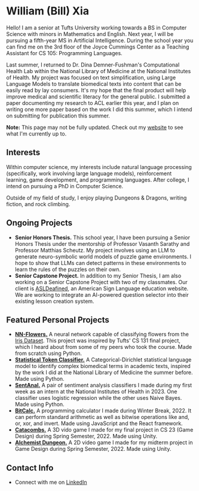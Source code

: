 # William (Bill) Xia
Hello! I am a senior at Tufts University working towards a BS in Computer Science with minors in Mathematics and English. Next year, I will be pursuing a fifth-year MS in Artificial Intelligence. During the school year you can find me on the 3rd floor of the Joyce Cummings Center as a Teaching Assistant for CS 105: Programming Languages.

Last summer, I returned to Dr. Dina Demner-Fushman's Computational Health Lab within the National Library of Medicine at the National Institutes of Health. My project was focused on text simplification, using Large Language Models to translate biomedical texts into content that can be easily read by lay consumers. It's my hope that the final product will help improve medical and scientific literacy for the general public. I submitted a paper documenting my research to ACL earlier this year, and I plan on writing one more paper based on the work I did this summer, which I intend on submitting for publication this summer.

**Note:** This page may not be fully updated. Check out my [website](https://bill-from-ri.github.io/) to see what I'm currently up to.

## Interests
Within computer science, my interests include natural language processing (specifically, work involving large language models), reinforcement learning, game development, and programming languages. After college, I intend on pursuing a PhD in Computer Science.

Outside of my field of study, I enjoy playing Dungeons & Dragons, writing fiction, and rock climbing.

## Ongoing Projects
- **Senior Honors Thesis.** This school year, I have been pursuing a Senior Honors Thesis under the mentorship of Professor Vasanth Sarathy and Professor Matthias Scheutz. My project involves using an LLM to generate neuro-symbolic world models of puzzle game environments. I hope to show that LLMs can detect patterns in these environments to learn the rules of the puzzles on their own.
- **Senior Capstone Project.** In addition to my Senior Thesis, I am also working on a Senior Capstone Project with two of my classmates. Our client is [ASLDeafined](https://www.asldeafined.com/), an American Sign Language education website. We are working to integrate an AI-powered question selector into their existing lesson creation system.

## Featured Personal Projects
- [**NN-Flowers.**](https://github.com/onionLad/NN-flowers) A neural network capable of classifying flowers from the [Iris Dataset](https://en.wikipedia.org/wiki/Iris_flower_data_set). This project was inspired by Tufts' CS 131 final project, which I heard about from some of my peers who took the course. Made from scratch using Python.
- [**Statistical Token Classifier.**](https://github.com/onionLad/CS136_Final) A Categorical-Dirichlet statistical language model to identify complex biomedical terms in academic texts, inspired by the work I did at the National Library of Medicine the summer before. Made using Python.
- [**SentAnal.**](https://github.com/onionLad/SentimentAnalyzer) A pair of sentiment analysis classifiers I made during my first week as an intern at the National Institutes of Health in 2023. One classifier uses logistic regression while the other uses Naive Bayes. Made using Python.
- [**BitCalc.**](https://github.com/onionLad/BitCalc) A programming calculator I made during Winter Break, 2022. It can perform standard arithmetic as well as bitwise operations like and, or, xor, and invert. Made using JavaScript and the React framework.
- [**Catacombs.**](https://team-catacombs.itch.io/catacombs) A 3D vido game I made for my final project in CS 23 (Game Design) during Spring Semester, 2022. Made using Unity.
- [**Alchemist Dungeon.**](https://alko08.itch.io/alchemists-dungeon) A 2D video game I made for my midterm project in Game Design during Spring Semester, 2022. Made using Unity.

## Contact Info
- Connect with me on <a href="https://www.linkedin.com/in/william-xia-ab40b2218/">LinkedIn</a>
